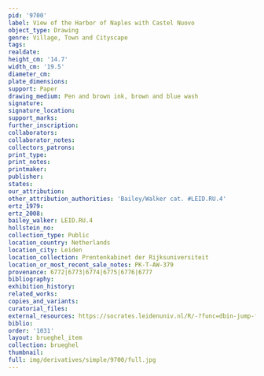 ```yaml
---
pid: '9700'
label: View of the Harbor of Naples with Castel Nuovo
object_type: Drawing
genre: Village, Town and Cityscape
tags: 
realdate: 
height_cm: '14.7'
width_cm: '19.5'
diameter_cm: 
plate_dimensions: 
support: Paper
drawing_medium: Pen and brown ink, brown and blue wash
signature: 
signature_location: 
support_marks: 
further_inscription: 
collaborators: 
collaborator_notes: 
collectors_patrons: 
print_type: 
print_notes: 
printmaker: 
publisher: 
states: 
our_attribution: 
other_attribution_authorities: 'Bailey/Walker cat. #LEID.RU.4'
ertz_1979: 
ertz_2008: 
bailey_walker: LEID.RU.4
hollstein_no: 
collection_type: Public
location_country: Netherlands
location_city: Leiden
location_collection: Prentenkabinet der Rijksuniversiteit
location_or_most_recent_sale_notes: PK-T-AW-379
provenance: 6772|6773|6774|6775|6776|6777
bibliography: 
exhibition_history: 
related_works: 
copies_and_variants: 
curatorial_files: 
external_resources: https://socrates.leidenuniv.nl/R/-?func=dbin-jump-full&object_id=2713740
biblio: 
order: '1031'
layout: brueghel_item
collection: brueghel
thumbnail: 
full: img/derivatives/simple/9700/full.jpg
---
```

